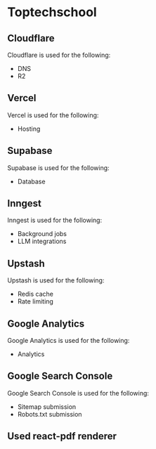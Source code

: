 # Toptechschool

## Cloudflare 
Cloudflare is used for the following:
- DNS
- R2

## Vercel
Vercel is used for the following:
- Hosting

## Supabase
Supabase is used for the following:
- Database

## Inngest
Inngest is used for the following:
- Background jobs
- LLM integrations

## Upstash
Upstash is used for the following:
- Redis cache
- Rate limiting

## Google Analytics
Google Analytics is used for the following:
- Analytics

## Google Search Console
Google Search Console is used for the following:
- Sitemap submission
- Robots.txt submission

## Used react-pdf renderer
